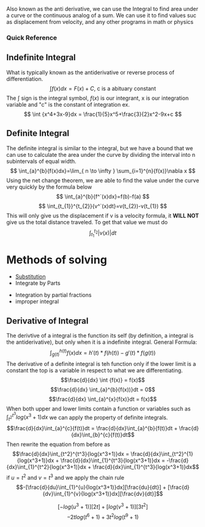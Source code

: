 Also known as the anti derivative, we can use the Integral to find area under a curve or the continuous analog of a sum. We can use it to find values suc as displacement from velocity, and any other programs in math or physics
### Quick Reference

## Indefinite Integral
What is typically known as the antiderivative or reverse process of differentiation. 
$$
\int f(x)dx = F(x) + C \text{, c is a abituary constant}
$$
The $\int$ sign is the integral symbol, $f(x)$ is our integrant, x is our integration variable and "c" is the constant of integration
ex.
$$
\int {x^4+3x-9}dx = \frac{1}{5}x^5+\frac{3}{2}x^2-9x+c
$$
## Definite Integral
The definite integral is similar to the integral, but we have a bound that we can use to calculate the area under the curve by dividing the interval into n subintervals of equal width.
$$
\int_{a}^{b}{f(x)dx}=\lim_{ n \to \infty } \sum_{i=1}^{n}{f(x)}\nabla x
$$
Using the net change theorem, we are able to find the value under the curve very quickly by the formula below
$$
\int_{a}^{b}{f^`(x)dx}=f(b)-f(a)
$$
$$
\int_{t_{1}}^{t_{2}}{v^`(x)dt}=v(t_{2})-v(t_{1})
$$
This will only give us the displacement if v is a velocity formula, it **WILL NOT** give us the total distance traveled. To get that value we must do 
$$
\int_{t_{1}}^{t_{2}}{|v(x)|}dt
$$

# Methods of solving
* [Substitution](./Integration%20by%20Substitution)
* Integrate by Parts
- Integration by partial fractions
- improper integral


## Derivative of Integral
The derivtive of a integral is the function its self (by definition, a integral is the antiderivative), but only when it is a indefinite integral.
General Formula:
$$\int_{g(t)}^{h(t)}{f(x)}dx = h'(t) * f(h(t)) - g'(t) * f(g(t))$$
The derivative of a definite integral is teh function only if the lower limit is a constant the top is a variable in respect to what we are differentiating.
$$\frac{d}{dx} \int {f(x)} = f(x)$$
$$\frac{d}{dx} \int_{a}^{b}{f(x))}dt = 0$$$$\frac{d}{dx} \int_{a}^{x}{f(x)}dt = f(x)$$
When both upper and lower limits contain a function or variables such as $\int_{t^2}^{t^3}{log(x^3+1)dx}$ we can apply the property of definite integrals.
$$\frac{d}{dx}\int_{a}^{c}{f(t)}dt = \frac{d}{dx}\int_{a}^{b}{f(t)}dt + \frac{d}{dx}\int_{b}^{c}{f(t)}dt$$
Then rewrite the equation from before as 
$$\frac{d}{dx}\int_{t^2}^{t^3}{log(x^3+1)}dx = \frac{d}{dx}\int_{t^2}^{1}{log(x^3+1)}dx + \frac{d}{dx}\int_{1}^{t^3}{log(x^3+1)}dx = -\frac{d}{dx}\int_{1}^{t^2}{log(x^3+1)}dx + \frac{d}{dx}\int_{1}^{t^3}{log(x^3+1)}dx$$
if $u = t^2$ and $v=t^3$ and we apply the chain rule 
$$-[\frac{d}{du}\int_{1}^{u}{log(x^3+1)}dx][\frac{du}{dt}] + [\frac{d}{dv}\int_{1}^{v}{log(x^3+1)}dx][\frac{dv}{dt}]$$

$$[-log(u^3+1)][2t]+[log(v^3+1)][3t^2]$$
$$-2tlog(t^6+1) + 3t^2log(t^9+1)$$